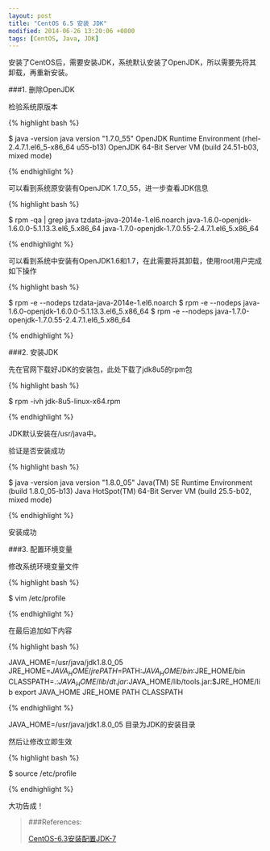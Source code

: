 ```yaml
---
layout: post
title: "CentOS 6.5 安装 JDK"
modified: 2014-06-26 13:20:06 +0800
tags: [CentOS, Java, JDK]
---
```


安装了CentOS后，需要安装JDK，系统默认安装了OpenJDK，所以需要先将其卸载，再重新安装。

###1. 删除OpenJDK

检验系统原版本

{% highlight bash %}

$ java -version
java version "1.7.0_55"
OpenJDK Runtime Environment (rhel-2.4.7.1.el6_5-x86_64 u55-b13)
OpenJDK 64-Bit Server VM (build 24.51-b03, mixed mode)

{% endhighlight %}

可以看到系统原安装有OpenJDK 1.7.0_55，进一步查看JDK信息

{% highlight bash %}

$ rpm -qa | grep java
tzdata-java-2014e-1.el6.noarch
java-1.6.0-openjdk-1.6.0.0-5.1.13.3.el6_5.x86_64
java-1.7.0-openjdk-1.7.0.55-2.4.7.1.el6_5.x86_64

{% endhighlight %}

可以看到系统中安装有OpenJDK1.6和1.7，在此需要将其卸载，使用root用户完成如下操作

{% highlight bash %}

$ rpm -e --nodeps tzdata-java-2014e-1.el6.noarch
$ rpm -e --nodeps java-1.6.0-openjdk-1.6.0.0-5.1.13.3.el6_5.x86_64
$ rpm -e --nodeps java-1.7.0-openjdk-1.7.0.55-2.4.7.1.el6_5.x86_64

{% endhighlight %}

###2. 安装JDK

先在官网下载好JDK的安装包，此处下载了jdk8u5的rpm包

{% highlight bash %}

$ rpm -ivh jdk-8u5-linux-x64.rpm

{% endhighlight %}

JDK默认安装在/usr/java中。

验证是否安装成功

{% highlight bash %}

$ java -version
java version "1.8.0_05"
Java(TM) SE Runtime Environment (build 1.8.0_05-b13)
Java HotSpot(TM) 64-Bit Server VM (build 25.5-b02, mixed mode)

{% endhighlight %}

安装成功

###3. 配置环境变量

修改系统环境变量文件

{% highlight bash %}

$ vim /etc/profile

{% endhighlight %}

在最后追加如下内容

{% highlight bash %}

JAVA_HOME=/usr/java/jdk1.8.0_05
JRE_HOME=$JAVA_HOME/jre
PATH=$PATH:$JAVA_HOME/bin:$JRE_HOME/bin
CLASSPATH=.:$JAVA_HOME/lib/dt.jar:$JAVA_HOME/lib/tools.jar:$JRE_HOME/lib
export JAVA_HOME JRE_HOME PATH CLASSPATH

{% endhighlight %}

JAVA_HOME=/usr/java/jdk1.8.0_05 目录为JDK的安装目录

然后让修改立即生效

{% highlight bash %}

$ source /etc/profile

{% endhighlight %}

大功告成！

> ###References:
>
> [CentOS-6.3安装配置JDK-7](http://www.cnblogs.com/zhoulf/archive/2013/02/04/2891608.html)